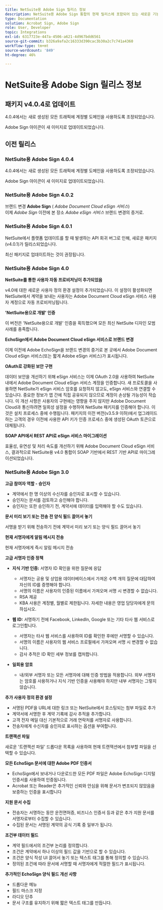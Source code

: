 ```yaml
---
title: NetSuite용 Adobe Sign 릴리스 정보
description: NetSuite용 Adobe Sign 통합의 현재 릴리스에 포함되어 있는 새로운 기능과 변경 사항에 대해 알아봅니다.
type: Documentation
solution: Acrobat Sign, Adobe Sign
role: User, Developer
topic: Integrations
exl-id: 6317723e-447a-4506-a621-4d967bdd6561
source-git-commit: b326a9afa2c16333d390cac3b30a2c7c741a4360
workflow-type: tm+mt
source-wordcount: '849'
ht-degree: 46%

---
```


# NetSuite용 Adobe Sign 릴리스 정보

## 패키지 v4.0.4로 업데이트

4.0.4에서는 새로 생성된 모든 트래픽에 계정별 도메인을 사용하도록 조정되었습니다.

Adobe Sign 아이콘이 새 이미지로 업데이트되었습니다.

## 이전 릴리스

### NetSuite용 Adobe Sign 4.0.4

4.0.4에서는 새로 생성된 모든 트래픽에 계정별 도메인을 사용하도록 조정되었습니다.

Adobe Sign 아이콘이 새 이미지로 업데이트되었습니다.

### NetSuite용 Adobe Sign 4.0.2

브랜드 변경 **Adobe Sign** ( *Adobe Document Cloud eSign 서비스*)\
이제 *Adobe Sign* 이전에 본 장소 *Adobe eSign 서비스* 브랜드 변경의 증거로.

### NetSuite용 Adobe Sign 4.0.1

NetSuite에서 플랫폼 업데이트를 할 때 발생하는 API 회귀 버그로 인해, 새로운 패키지(v4.0.1)가 릴리스되었습니다.

최신 패키지로 업데이트하는 것이 권장됩니다.

### NetSuite용 Adobe Sign 4.0

**NetSuite를 통한 사용자 자동 프로비저닝이 추가되었음**

v4.0에 대한 새로운 사용자 정의 환경 설정이 추가되었습니다. 이 설정이 활성화되면 NetSuite에서 계약을 보내는 사용자는 Adobe Document Cloud eSign 서비스 사용자 계정으로 자동 프로비저닝됩니다.

**&#39;NetSuite용으로 개발&#39; 인증**

이 버전은 &#39;NetSuite용으로 개발&#39; 인증을 획득했으며 모든 최신 NetSuite 디자인 모범 사례를 충족합니다.

**EchoSign에서 Adobe Document Cloud eSign 서비스로 브랜드 변경**

이제 이전에 Adobe EchoSign을 브랜드 변경의 증거로 본 곳에서 Adobe Document Cloud eSign 서비스(또는 짧게 Adobe eSign 서비스)가 표시됩니다.

**OAuth로 강화된 보안 구현**

데이터 보안을 개선하기 위해 eSign 서비스는 이제 OAuth 2.0을 사용하여 NetSuite 내에서 Adobe Document Cloud eSign 서비스 계정을 인증합니다. 새 프로토콜을 사용하면 NetSuite가 eSign 서비스 암호를 요청하지 않고도, eSign 서비스와 연결할 수 있습니다. 중요한 정보가 앱 간에 직접 공유되지 않으므로 계정이 손상될 가능성이 작습니다. 이 개선 사항은 사용자의 구현에는 영향을 주지 않지만 Adobe Document Cloud과 통신하려면 일회성 설정을 수행하여 NetSuite 패키지를 인증해야 합니다. 이것은 설치 프로세스 중에 수행됩니다. 패키지의 이전 버전(v3.5.9 이하)에서 업그레이드하는 고객의 경우 이전에 사용한 API 키가 인증 프로세스 중에 생성된 OAuth 토큰으로 대체됩니다.

**SOAP API에서 REST API로 eSign 서비스 마이그레이션**

효율성, 유연성 및 처리 속도를 개선하기 위해 Adobe Document Cloud eSign 서비스, 결과적으로 NetSuite용 v4.0 통합이 SOAP 기반에서 REST 기반 API로 마이그레이션되었습니다.

### NetSuite용 Adobe Sign 3.0

**고급 참여자 역할 - 승인자**

* 계약에서 한 명 이상의 수신자를 승인자로 표시할 수 있습니다.
* 승인자는 문서를 검토하고 승인해야 합니다.
* 승인자는 또한 승인하기 전, 계약서에 데이터를 입력해야 할 수도 있습니다.

**문서 미리 보기 또는 전송 전 양식 필드 끌어서 놓기**

서명을 받기 위해 전송하기 전에 계약서 미리 보기 또는 양식 필드 끌어서 놓기

**현재 서명자에게 알림 메시지 전송**

현재 서명자에게 즉시 알림 메시지 전송

**고급 서명자 인증 정책**

* **지식 기반 인증:** 서명자 ID 확인을 위한 질문에 응답
   * 서명자는 공용 및 상업용 데이터베이스에서 가져온 수백 개의 질문에 대답하여 자신의 ID를 증명해야 합니다.
   * 서명의 이름은 사용자의 인증된 이름에서 가져오며 서명 시 변경할 수 없습니다.
   * RSA 제공
   * KBA 사용은 계정별, 월별로 제한됩니다. 자세한 내용은 영업 담당자에게 문의하십시오.

* **웹 ID:** 서명하기 전에 Facebook, LinkedIn, Google 또는 기타 타사 웹 서비스로 로그인합니다.

   * 서명자는 타사 웹 서비스를 사용하여 ID를 확인한 후에만 서명할 수 있습니다.
   * 서명의 이름은 사용자의 웹 서비스 프로필에서 가져오며 서명 시 변경할 수 없습니다.
   * 감사 추적은 ID 확인 세부 정보를 캡처합니다.

* **일회용 암호**
   * 내/외부 서명자 또는 모든 서명자에 대해 인증 방법을 적용합니다. 외부 서명자는 암호를 사용하거나 지식 기반 인증을 사용해야 하지만 내부 서명자는 그렇지 않습니다.

**추가 사용자 정의 환경 설정**

* 서명된 PDF을 URL에 대한 링크 또는 NetSuite에서 호스팅되는 첨부 파일로 추가
* 계약서에 서명한 후 계약 기록에 감사 추적을 추가합니다.
* 고객 전자 메일 대신 기본적으로 거래 연락처를 서명자로 사용합니다.
* 전송자에게 수신자를 승인자로 표시하는 옵션을 부여합니다.

**트랜잭션 파일**

새로운 &#39;트랜잭션 파일&#39; 드롭다운 목록을 사용하여 현재 트랜잭션에서 첨부할 파일을 선택할 수 있습니다.

**모든 EchoSign 문서에 대한 Adobe PDF 인증서**

* EchoSign에서 보내거나 다운로드한 모든 PDF 파일은 Adobe EchoSign 디지털 인증서를 사용하여 인증됩니다.
* Acrobat 또는 Reader은 추가적인 신뢰와 안심을 위해 문서가 변조되지 않았음을 보증하는 인증을 표시합니다

**지원 문서 수집**

* 전송자는 서명하는 동안 운전면허증, 비즈니스 인증서 등과 같은 추가 지원 문서를 서명자로부터 수집할 수 있습니다.
* 수집된 문서는 서명된 계약의 공식 기록 중 일부가 됩니다.

**조건부 데이터 필드**

* 계약 필드에서의 조건부 논리를 정의합니다.
* 조건은 계약에서 하나 이상의 필드 값을 기반으로 할 수 있습니다.
* 조건은 양식 작성 UI 끌어서 놓기 또는 텍스트 태그를 통해 정의할 수 있습니다.
* 정의된 조건에 따라 문서에 서명할 때 서명자에게 적절한 필드가 표시됩니다.

**추가적인 EchoSign 양식 필드 개선 사항**

* 드롭다운 메뉴
* 필드 마스크 지정
* 라디오 단추
* 문서 구조를 유지하기 위해 짧은 텍스트 태그를 만듭니다.
